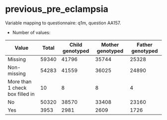 # previous_pre_eclampsia
Variable mapping to questionnaire: q1m, question AA157.
- Number of values:

| Value | Total | Child genotyped | Mother genotyped | Father genotyped |
| ----- | ----- | --------------- | ---------------- | ---------------- |
| Missing | 59340 | 41796 | 35744 | 25328 |
| Non-missing | 54283 | 41559 | 36025 | 24890 |
| More than 1 check box filled in | 10 | 8 | 8 |4 |
| No | 50320 | 38570 | 33408 |23160 |
| Yes | 3953 | 2981 | 2609 |1726 |



